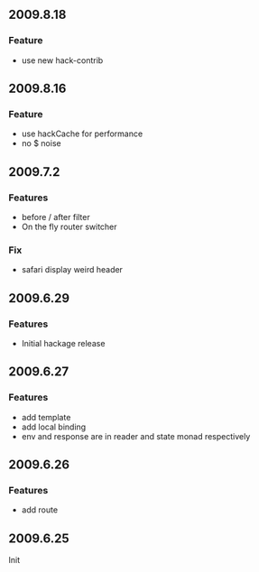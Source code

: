 2009.8.18
---------

### Feature

* use new hack-contrib

2009.8.16
---------

### Feature

* use hackCache for performance
* no $ noise

2009.7.2
--------

### Features

* before / after filter
* On the fly router switcher

### Fix

* safari display weird header

2009.6.29
---------

### Features

* Initial hackage release

2009.6.27
---------

### Features

* add template
* add local binding
* env and response are in reader and state monad respectively

2009.6.26
---------

### Features

* add route

2009.6.25
---------

Init